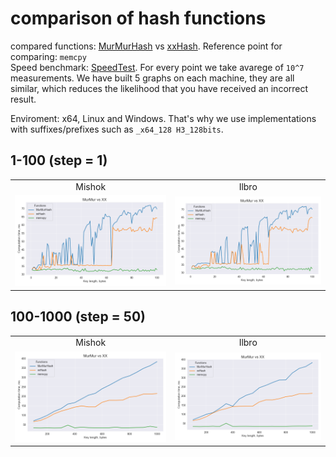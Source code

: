 # comparison of hash functions

compared functions: [MurMurHash](https://github.com/aappleby/smhasher/blob/master/src/MurmurHash3.h) vs [xxHash](https://github.com/Cyan4973/xxHash). Reference point for comparing: `memcpy`  
Speed benchmark: [SpeedTest](https://github.com/aappleby/smhasher/blob/master/src/SpeedTest.h). For every point we take avarege of `10^7` measurements. We have built 5 graphs on each machine, they are all similar, which reduces the likelihood that you have received an incorrect result.  

Enviroment: x64, Linux and Windows. That's why we use implementations with suffixes/prefixes such as `_x64_128 H3_128bits`.

## 1-100 (step = 1)

<table>
  <tr>
    <td align="center">Mishok</td>
    <td align="center">Ilbro</td>
  </tr>
  <tr>
    <td><img src="artifacts/mishok/images/res3_small_plot.png" width="420" /></td>
    <td><img src="artifacts/mishok/images/res2_small_plot.png" width="420" /></td> 
  </tr>
</table>


## 100-1000 (step = 50)

<table>
  <tr>
    <td align="center">Mishok</td>
    <td align="center">Ilbro</td>
  </tr>
  <tr>
    <td><img src="artifacts/mishok/images/res3_big_plot.png" width="420" /></td>
    <td><img src="artifacts/mishok/images/res2_big_plot.png" width="420" /></td> 
  </tr>
</table>
